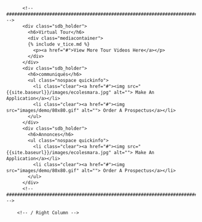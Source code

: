 <!-- Right Column -->
         
          <!-- ################################################################################################ -->
          <div class="sdb_holder">
            <h6>Virtual Tour</h6>
            <div class="mediacontainer">
			{% include v_tice.md %}
              <p><a href="#">View More Tour Videos Here</a></p>
            </div>
          </div>
          <div class="sdb_holder">
            <h6>communiqués</h6>
            <ul class="nospace quickinfo">
              <li class="clear"><a href="#"><img src="{{site.baseurl}}/images/ecolesmara.jpg" alt=""> Make An Application</a></li>
              <li class="clear"><a href="#"><img src="images/demo/80x80.gif" alt=""> Order A Prospectus</a></li>
            </ul>
          </div>
		  <div class="sdb_holder">
            <h6>Annonces</h6>
            <ul class="nospace quickinfo">
              <li class="clear"><a href="#"><img src="{{site.baseurl}}/images/ecolesmara.jpg" alt=""> Make An Application</a></li>
              <li class="clear"><a href="#"><img src="images/demo/80x80.gif" alt=""> Order A Prospectus</a></li>
            </ul>
          </div>
          <!-- ################################################################################################ --> 
        
        <!-- / Right Column --> 